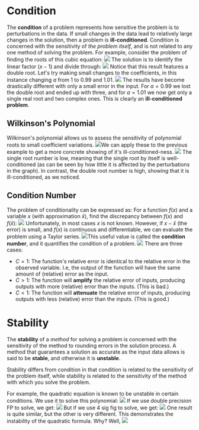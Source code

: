 # Condition
The **condition** of a problem represents how sensitive the problem is to perturbations in the data. If small changes in the data lead to relatively large changes in the solution, then a problem is **ill-conditioned**.
Condition is concerned with the sensitivity of *the problem itself*, and is not related to any one method of solving the problem.
For example, consider the problem of finding the roots of this cubic equation:
![](Pasted%20image%2020240214161450.png)
The solution is to identify the linear factor $(x-1)$ and divide through:
![](Pasted%20image%2020240214161618.png)
Notice that this result features a double root.
Let's try making small changes to the coefficients, in this instance changing $a$ from 1 to 0.99 and 1.01.
![](Pasted%20image%2020240214161845.png)
The results have become drastically different with only a small error in the input. For $a = 0.99$ we lost the double root and ended up with three, and for $a = 1.01$ we now get only a single real root and two complex ones. This is clearly an **ill-conditioned problem**. 

## Wilkinson's Polynomial
Wilkinson's polynomial allows us to assess the sensitivity of polynomial roots to small coefficient variations.
![](Pasted%20image%2020240214162440.png)We can apply these to the previous example to get a more concrete showing of it's ill-conditioned-ness.
![](Pasted%20image%2020240214162548.png)
The single root number is low, meaning that the single root by itself is well-conditioned (as can be seen by how little it is affected by the perturbations in the graph).
In contrast, the double root number is high, showing that it is ill-conditioned, as we noticed.

## Condition Number
The problem of conditionality can be expressed as:
For a function $f(x)$ and a variable $x$ (with approximation $\bar{x}$), find the discrepancy between $f(x)$ and $f(\bar{x})$:
![](Pasted%20image%2020240214162933.png)
Unfortunately, in most cases $x$ is not known. However, if $x - \bar{x}$ (the error) is small, and $f(x)$ is continuous and differentiable, we can evaluate the problem using a Taylor series.
![](Pasted%20image%2020240214163212.png)This useful value is called the **condition number**, and it quantifies the condition of a problem.
![](Pasted%20image%2020240214163444.png)
There are three cases:
- $C=1$: The function's relative error is identical to the relative error in the observed variable. I.e, the output of the function will have the same amount of (relative) error as the input.
- $C > 1$: The function will **amplify** the relative error of inputs, producing outputs with more (relative) error than the inputs. (This is bad.)
- $C < 1$: The function will **attenuate** the relative error of inputs, producing outputs with less (relative) error than the inputs. (This is good.)

# Stability
The **stability** of a *method* for solving a problem is concerned with the sensitivity of the method to rounding errors in the solution process. A method that guarantees a solution as accurate as the input data allows is said to be **stable**, and otherwise it is **unstable**.

Stability differs from condition in that condition is related to the sensitivity of the problem itself, while stability is related to the sensitivity of the method with which you solve the problem.

For example, the quadratic equation is known to be unstable in certain conditions. We use it to solve this polynomial:
![](Pasted%20image%2020240214164305.png)
If we use double precision FP to solve, we get:
![](Pasted%20image%2020240214164320.png)
But if we use 4 sig fig to solve, we get:
![](Pasted%20image%2020240214164342.png)
One result is quite similar, but the other is very different. This demonstrates the instability of the quadratic formula.
Why? Well,
![](Pasted%20image%2020240214164613.png)